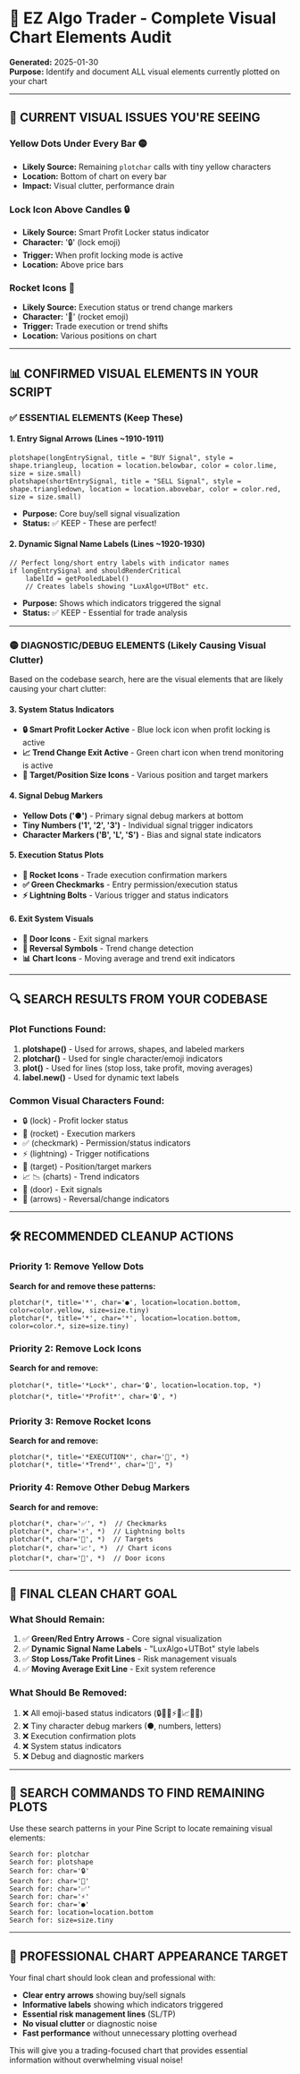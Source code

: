 # 🎯 EZ Algo Trader - Complete Visual Chart Elements Audit

**Generated:** 2025-01-30  
**Purpose:** Identify and document ALL visual elements currently plotted on your chart

---

## 🚨 **CURRENT VISUAL ISSUES YOU'RE SEEING**

### **Yellow Dots Under Every Bar** 🟡
- **Likely Source:** Remaining `plotchar` calls with tiny yellow characters
- **Location:** Bottom of chart on every bar
- **Impact:** Visual clutter, performance drain

### **Lock Icon Above Candles** 🔒  
- **Likely Source:** Smart Profit Locker status indicator
- **Character:** '🔒' (lock emoji)
- **Trigger:** When profit locking mode is active
- **Location:** Above price bars

### **Rocket Icons** 🚀
- **Likely Source:** Execution status or trend change markers  
- **Character:** '🚀' (rocket emoji)
- **Trigger:** Trade execution or trend shifts
- **Location:** Various positions on chart

---

## 📊 **CONFIRMED VISUAL ELEMENTS IN YOUR SCRIPT**

### **✅ ESSENTIAL ELEMENTS (Keep These)**

#### **1. Entry Signal Arrows** (Lines ~1910-1911)
```pine
plotshape(longEntrySignal, title = "BUY Signal", style = shape.triangleup, location = location.belowbar, color = color.lime, size = size.small)
plotshape(shortEntrySignal, title = "SELL Signal", style = shape.triangledown, location = location.abovebar, color = color.red, size = size.small)
```
- **Purpose:** Core buy/sell signal visualization
- **Status:** ✅ KEEP - These are perfect!

#### **2. Dynamic Signal Name Labels** (Lines ~1920-1930)
```pine
// Perfect long/short entry labels with indicator names
if longEntrySignal and shouldRenderCritical
    labelId = getPooledLabel()
    // Creates labels showing "LuxAlgo+UTBot" etc.
```
- **Purpose:** Shows which indicators triggered the signal
- **Status:** ✅ KEEP - Essential for trade analysis

---

### **🟡 DIAGNOSTIC/DEBUG ELEMENTS (Likely Causing Visual Clutter)**

Based on the codebase search, here are the visual elements that are likely causing your chart clutter:

#### **3. System Status Indicators**
- **🔒 Smart Profit Locker Active** - Blue lock icon when profit locking is active
- **📈 Trend Change Exit Active** - Green chart icon when trend monitoring is active
- **🎯 Target/Position Size Icons** - Various position and target markers

#### **4. Signal Debug Markers**
- **Yellow Dots ('●')** - Primary signal debug markers at bottom
- **Tiny Numbers ('1', '2', '3')** - Individual signal trigger indicators
- **Character Markers ('B', 'L', 'S')** - Bias and signal state indicators

#### **5. Execution Status Plots**
- **🚀 Rocket Icons** - Trade execution confirmation markers
- **✅ Green Checkmarks** - Entry permission/execution status
- **⚡ Lightning Bolts** - Various trigger and status indicators

#### **6. Exit System Visuals**
- **🚪 Door Icons** - Exit signal markers
- **🔄 Reversal Symbols** - Trend change detection
- **📊 Chart Icons** - Moving average and trend exit indicators

---

## 🔍 **SEARCH RESULTS FROM YOUR CODEBASE**

### **Plot Functions Found:**
1. **plotshape()** - Used for arrows, shapes, and labeled markers
2. **plotchar()** - Used for single character/emoji indicators  
3. **plot()** - Used for lines (stop loss, take profit, moving averages)
4. **label.new()** - Used for dynamic text labels

### **Common Visual Characters Found:**
- 🔒 (lock) - Profit locker status
- 🚀 (rocket) - Execution markers
- ✅ (checkmark) - Permission/status indicators
- ⚡ (lightning) - Trigger notifications
- 🎯 (target) - Position/target markers
- 📈 📉 (charts) - Trend indicators
- 🚪 (door) - Exit signals
- 🔄 (arrows) - Reversal/change indicators

---

## 🛠️ **RECOMMENDED CLEANUP ACTIONS**

### **Priority 1: Remove Yellow Dots**
**Search for and remove these patterns:**
```pine
plotchar(*, title='*', char='●', location=location.bottom, color=color.yellow, size=size.tiny)
plotchar(*, title='*', char='*', location=location.bottom, color=color.*, size=size.tiny)
```

### **Priority 2: Remove Lock Icons** 
**Search for and remove:**
```pine
plotchar(*, title='*Lock*', char='🔒', location=location.top, *)
plotchar(*, title='*Profit*', char='🔒', *)
```

### **Priority 3: Remove Rocket Icons**
**Search for and remove:**
```pine
plotchar(*, title='*EXECUTION*', char='🚀', *)
plotchar(*, title='*Trend*', char='🚀', *)
```

### **Priority 4: Remove Other Debug Markers**
**Search for and remove:**
```pine
plotchar(*, char='✅', *)  // Checkmarks
plotchar(*, char='⚡', *)  // Lightning bolts  
plotchar(*, char='🎯', *)  // Targets
plotchar(*, char='📈', *)  // Chart icons
plotchar(*, char='🚪', *)  // Door icons
```

---

## 🎯 **FINAL CLEAN CHART GOAL**

### **What Should Remain:**
1. ✅ **Green/Red Entry Arrows** - Core signal visualization
2. ✅ **Dynamic Signal Name Labels** - "LuxAlgo+UTBot" style labels
3. ✅ **Stop Loss/Take Profit Lines** - Risk management visuals
4. ✅ **Moving Average Exit Line** - Exit system reference

### **What Should Be Removed:**
1. ❌ All emoji-based status indicators (🔒🚀✅⚡🎯📈🚪🔄)
2. ❌ Tiny character debug markers (●, numbers, letters)
3. ❌ Execution confirmation plots
4. ❌ System status indicators
5. ❌ Debug and diagnostic markers

---

## 📝 **SEARCH COMMANDS TO FIND REMAINING PLOTS**

Use these search patterns in your Pine Script to locate remaining visual elements:

```
Search for: plotchar
Search for: plotshape  
Search for: char='🔒'
Search for: char='🚀'
Search for: char='✅'
Search for: char='⚡'
Search for: char='●'
Search for: location=location.bottom
Search for: size=size.tiny
```

---

## 🎨 **PROFESSIONAL CHART APPEARANCE TARGET**

Your final chart should look clean and professional with:
- **Clear entry arrows** showing buy/sell signals
- **Informative labels** showing which indicators triggered
- **Essential risk management lines** (SL/TP)
- **No visual clutter** or diagnostic noise
- **Fast performance** without unnecessary plotting overhead

This will give you a trading-focused chart that provides essential information without overwhelming visual noise!
